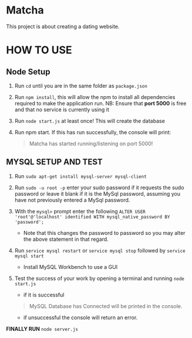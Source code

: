 # Matcha
 This project is about creating a dating website.

# HOW TO USE

## Node Setup

1. Run `cd` until you are in the same folder as `package.json`
2. Run `npm install`, this will allow the npm to install all dependencies
	required to make the application run.
NB: Ensure that __port 5000__ is free and that no service is currently using it

3. Run `node start.js` at least once! This will create the database
4. Run npm start. If this has run successfully, the console will print:
	> Matcha has started running/listening on port 5000!

## MYSQL SETUP AND TEST

1. Run `sudo apt-get install mysql-server mysql-client`
2. Run `sudo -u root -p` enter your sudo password if it requests the sudo password
	or leave it blank if it is the MySql password, assuming you have not previously
	entered a MySql password.
3. With the `mysql>` prompt enter the following
	`ALTER USER 'root'@'localhost' identified WITH mysql_native_password BY 'password';`

	- Note that this changes the password to password so you may alter the above statement
		in that regard.
4.	Run `service mysql restart` or `service mysql stop` followed by `service mysql start`
	- Install MySQL Workbench to use a GUI
5.	Test the success of your work by opening a terminal and running `node start.js`
	- if it is successful
	> MySQL Database has Connected
	will be printed in the console.
	- if unsuccessful the console will return an error.

__FINALLY RUN__ `node server.js`